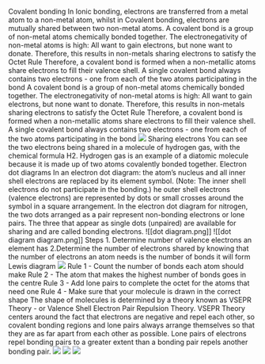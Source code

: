 Covalent bonding
	In Ionic bonding, electrons are transferred from a metal atom to a non-metal atom, whilst in Covalent bonding, electrons are mutually shared between two non-metal atoms.
	A covalent bond is a group of non-metal atoms chemically bonded together. 
	 The electronegativity of non-metal atoms is high: All want to gain electrons, but none want to donate. Therefore, this results in non-metals sharing electrons to satisfy the Octet Rule
	Therefore, a covalent bond is formed when a non-metallic atoms share electrons to fill their valence shell.
	A single covalent bond always contains two electrons - one from each of the two atoms participating in the bond 
	A covalent bond is a group of non-metal atoms chemically bonded together.
	The electronegativity of non-metal atoms is high: All want to gain electrons, but none want to donate. Therefore, this results in non-metals sharing electrons to satisfy the Octet Rule Therefore, a covalent bond is formed when a non-metallic atoms share electrons to fill their valence shell.
	A single covalent bond always contains two electrons - one from each of the two atoms participating in the bond
	![](https://lh7-us.googleusercontent.com/sCQozuACh1o8kHkvjZCuuSqPz9c_7Q1gwB9kqPG16ylFkkKHqMBNzLmJDZ5ygiCesMy4giOVKECIZUesJ9MJ9KN2oHG2mJkMPfl4iBBv8I3byA8wSTs-QEuFYIqDPxAcbLNh3Bs3wL7Uo2rePIGXf6wVBZwDyU88=s2048)
	Sharing electrons
		You can see the two electrons being shared in a molecule of hydrogen gas, with the chemical formula H2.
			Hydrogen gas is an example of a diatomic molecule because it is made up of two atoms covalently bonded together.
	Electron dot diagrams
		In an electron dot diagram: 
			the atom’s nucleus and all inner shell electrons are replaced by its element symbol. (Note: The inner shell electrons do not participate in the bonding.)
			he outer shell electrons (valence electrons) are represented by dots or small crosses around the symbol in a square arrangement.
		In the electron dot diagram for nitrogen, the two dots arranged as a pair represent non-bonding electrons or lone pairs. The three that appear as single dots (unpaired) are available for sharing and are called bonding electrons.
		![[dot diagram.png]]
		![[dot diagram diagram.png]]
		Steps
			1. Determine number of valence electrons an element has
			2.Determine the number of electrons shared by knowing that the number of electrons an atom needs is the number of bonds it will form
		Lewis diagram
			![](https://lh7-us.googleusercontent.com/KYrYt-LGSkzO-Jw0a1WjsvpCqEOpVnPZ72Q6DeqywER6S_kIJu66QcuXY1_uOD2Qv0WKJdaxv1NvWWMaG8704P50Pu1NhXWUAOzlTXqGMAsSJjnYqJl7Lv3dNgCHAR_v-pDNMEVp-u5Y95rwSl7uLZaaOA=s2048)
			Rule 1 - Count the number of bonds each atom should make
			Rule 2 - The atom that makes the highest number of bonds goes in the centre
			Rule 3 - Add lone pairs to complete the octet for the atoms that need one
			Rule 4 - Make sure that your molecule is drawn in the correct shape
				The shape of molecules is determined by a theory known as VSEPR Theory - or Valence Shell Electron Pair Repulsion Theory.
				VSEPR Theory centers around the fact that electrons are negative and repel each other, so covalent bonding regions and lone pairs always arrange themselves so that they are as far apart from each other as possible.
				Lone pairs of electrons repel bonding pairs to a greater extent than a bonding pair repels another bonding pair. 
				![](https://lh7-us.googleusercontent.com/J0hYm7n2qT_I_XUSYb8G6Rz8rmvroJaudp20UGFmCY6is6MpK_VY1SX8EP4Z70AHj-BSKqamegxCn7BHDiWdX29qbG-jMvDpkM5ZBHMa2sXYPu6IfHpzS9qZHexGjrEWZFXD3Ie5AsKVLh6wfYfnzq1pmQ=s2048)
			![](https://lh7-us.googleusercontent.com/u50HtwQKwyliYYHuKvEgnNUnzqS5fNv8hi7anPYABs9F4BUM9V2Hl3HpOw5ai_beJiHcgZkdzjIbgIIsbKZkFYp7-FDB9JQD3PTW-DZdgXyFbD8aFR8xOs8KcqW8_lgGYG-SgvPzUK8XBJW3-WRPZy6rMA=s2048)
			![](https://lh7-us.googleusercontent.com/NPJAz-UJShfmER_p_srnOdjJqAXtvQl9XChD-4ehIXTsjrR9PlMwd7ilPGMQZeU_qOJgRAnumtWhfHCJZD3I78Rv3xbU7fmI4sXVgVpG1w3oRGfT7J6_EOWfdWQTPBs4RSTa0BMcG14YCUH70lGn_YmKGA=s2048)






		







